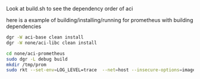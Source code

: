 

Look at build.sh to see the dependency order of aci

here is a example of building/installing/running for prometheus with building dependencies

```bash
dgr -W aci-base clean install
dgr -W none/aci-libc clean install

cd none/aci-prometheus
sudo dgr -L debug build
mkdir /tmp/prom
sudo rkt --set-env=LOG_LEVEL=trace  --net=host --insecure-options=image run --interactive target/image.aci --volume=data,kind=host,source=/tmp/prom
```
